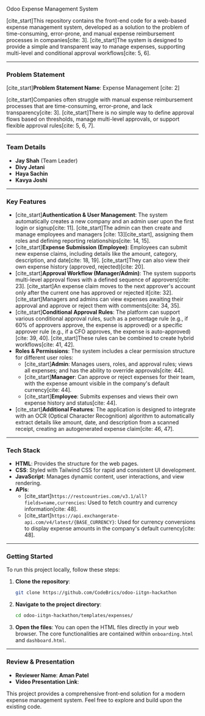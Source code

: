 Odoo Expense Management System

[cite\_start]This repository contains the front-end code for a web-based expense management system, developed as a solution to the problem of time-consuming, error-prone, and manual expense reimbursement processes in companies[cite: 3]. [cite\_start]The system is designed to provide a simple and transparent way to manage expenses, supporting multi-level and conditional approval workflows[cite: 5, 6].

-----

### Problem Statement

[cite\_start]**Problem Statement Name**: Expense Management [cite: 2]

[cite\_start]Companies often struggle with manual expense reimbursement processes that are time-consuming, error-prone, and lack transparency[cite: 3]. [cite\_start]There is no simple way to define approval flows based on thresholds, manage multi-level approvals, or support flexible approval rules[cite: 5, 6, 7].

-----

### Team Details

  * **Jay Shah** (Team Leader)
  * **Divy Jetani**
  * **Haya Sachin**
  * **Kavya Joshi**

-----

### Key Features

  * [cite\_start]**Authentication & User Management**: The system automatically creates a new company and an admin user upon the first login or signup[cite: 11]. [cite\_start]The admin can then create and manage employees and managers [cite: 13][cite\_start], assigning them roles and defining reporting relationships[cite: 14, 15].
  * [cite\_start]**Expense Submission (Employee)**: Employees can submit new expense claims, including details like the amount, category, description, and date[cite: 18, 19]. [cite\_start]They can also view their own expense history (approved, rejected)[cite: 20].
  * [cite\_start]**Approval Workflow (Manager/Admin)**: The system supports multi-level approval flows with a defined sequence of approvers[cite: 23]. [cite\_start]An expense claim moves to the next approver's account only after the current one has approved or rejected it[cite: 32]. [cite\_start]Managers and admins can view expenses awaiting their approval and approve or reject them with comments[cite: 34, 35].
  * [cite\_start]**Conditional Approval Rules**: The platform can support various conditional approval rules, such as a percentage rule (e.g., if 60% of approvers approve, the expense is approved) or a specific approver rule (e.g., if a CFO approves, the expense is auto-approved)[cite: 39, 40]. [cite\_start]These rules can be combined to create hybrid workflows[cite: 41, 42].
  * **Roles & Permissions**: The system includes a clear permission structure for different user roles:
      * [cite\_start]**Admin**: Manages users, roles, and approval rules; views all expenses; and has the ability to override approvals[cite: 44].
      * [cite\_start]**Manager**: Can approve or reject expenses for their team, with the expense amount visible in the company's default currency[cite: 44].
      * [cite\_start]**Employee**: Submits expenses and views their own expense history and status[cite: 44].
  * [cite\_start]**Additional Features**: The application is designed to integrate with an OCR (Optical Character Recognition) algorithm to automatically extract details like amount, date, and description from a scanned receipt, creating an autogenerated expense claim[cite: 46, 47].

-----

### Tech Stack

  * **HTML**: Provides the structure for the web pages.
  * **CSS**: Styled with Tailwind CSS for rapid and consistent UI development.
  * **JavaScript**: Manages dynamic content, user interactions, and view rendering.
  * **APIs**:
      * [cite\_start]`https://restcountries.com/v3.1/all?fields=name,currencies`: Used to fetch country and currency information[cite: 48].
      * [cite\_start]`https://api.exchangerate-api.com/v4/latest/{BASE_CURRENCY}`: Used for currency conversions to display expense amounts in the company's default currency[cite: 48].

-----

### Getting Started

To run this project locally, follow these steps:

1.  **Clone the repository**:
    ```bash
    git clone https://github.com/CodeBrics/odoo-iitgn-hackathon
    ```
2.  **Navigate to the project directory**:
    ```bash
    cd odoo-iitgn-hackathon/templates/expenses/
    ```
3.  **Open the files**: You can open the HTML files directly in your web browser. The core functionalities are contained within `onboarding.html` and `dashboard.html`.

-----

### Review & Presentation

  * **Reviewer Name**: **Aman Patel**
  * **Video Presentation Link**: 

This project provides a comprehensive front-end solution for a modern expense management system. Feel free to explore and build upon the existing code.
